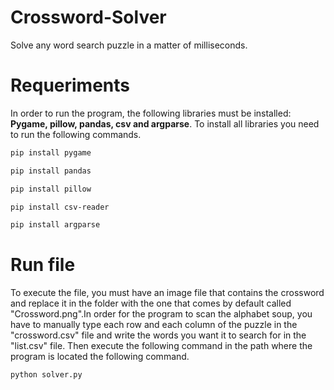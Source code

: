 # Crossword-Solver
Solve any word search puzzle in a matter of milliseconds.

# Requeriments
In order to run the program, the following libraries must be installed: **Pygame, pillow, pandas, csv and argparse**. To install all libraries you need to run the following commands.
```bash
pip install pygame

pip install pandas

pip install pillow

pip install csv-reader

pip install argparse
```

# Run file
To execute the file, you must have an image file that contains the crossword and replace it in the folder with the one that comes by default called "Crossword.png".In order for the program to scan the alphabet soup, you have to manually type each row and each column of the puzzle in the "crossword.csv" file and write the words you want it to search for in the "list.csv" file. Then execute the following command in the path where the program is located the following command.
```bash
python solver.py
```
